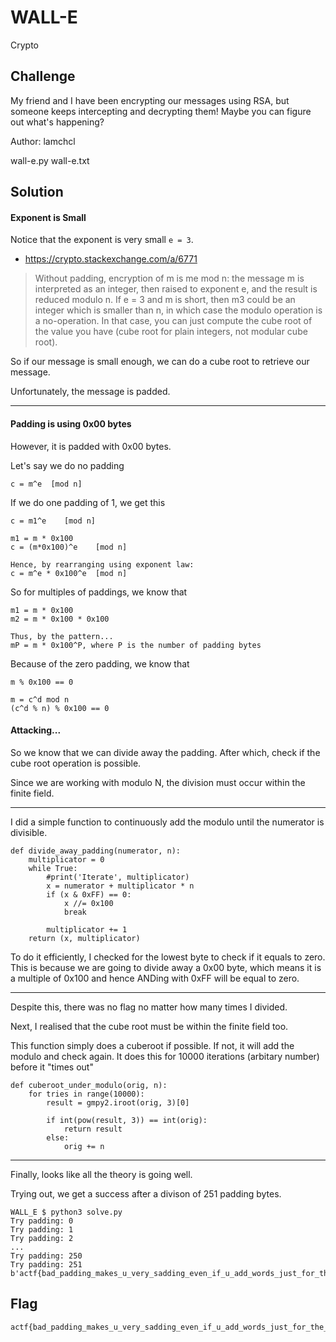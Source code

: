 # WALL-E
Crypto

## Challenge 

My friend and I have been encrypting our messages using RSA, but someone keeps intercepting and decrypting them! Maybe you can figure out what's happening?

Author: lamchcl

wall-e.py
wall-e.txt

## Solution

#### Exponent is Small

Notice that the exponent is very small `e = 3`.

- https://crypto.stackexchange.com/a/6771

> Without padding, encryption of m is me mod n: the message m is interpreted as an integer, then raised to exponent e, and the result is reduced modulo n. If e = 3 and m is short, then m3 could be an integer which is smaller than n, in which case the modulo operation is a no-operation. In that case, you can just compute the cube root of the value you have (cube root for plain integers, not modular cube root).

So if our message is small enough, we can do a cube root to retrieve our message. 

Unfortunately, the message is padded.

---

#### Padding is using 0x00 bytes

However, it is padded with 0x00 bytes.

Let's say we do no padding

	c = m^e  [mod n]

If we do one padding of 1, we get this

	c = m1^e    [mod n]

	m1 = m * 0x100
	c = (m*0x100)^e    [mod n]
	
	Hence, by rearranging using exponent law:
	c = m^e * 0x100^e  [mod n]

So for multiples of paddings, we know that

	m1 = m * 0x100
	m2 = m * 0x100 * 0x100

	Thus, by the pattern...
	mP = m * 0x100^P, where P is the number of padding bytes

Because of the zero padding, we know that

	m % 0x100 == 0

	m = c^d mod n
	(c^d % n) % 0x100 == 0

#### Attacking...

So we know that we can divide away the padding. After which, check if the cube root operation is possible.

Since we are working with modulo N, the division must occur within the finite field.

---

I did a simple function to continuously add the modulo until the numerator is divisible.

	def divide_away_padding(numerator, n):
	    multiplicator = 0
	    while True:
	        #print('Iterate', multiplicator)
	        x = numerator + multiplicator * n
	        if (x & 0xFF) == 0:
	            x //= 0x100
	            break

	        multiplicator += 1
	    return (x, multiplicator)

To do it efficiently, I checked for the lowest byte to check if it equals to zero. This is because we are going to divide away a 0x00 byte, which means it is a multiple of 0x100 and hence ANDing with 0xFF will be equal to zero.

---

Despite this, there was no flag no matter how many times I divided.

Next, I realised that the cube root must be within the finite field too. 

This function simply does a cuberoot if possible. If not, it will add the modulo and check again. It does this for 10000 iterations (arbitary number) before it "times out"

	def cuberoot_under_modulo(orig, n):
	    for tries in range(10000):
	        result = gmpy2.iroot(orig, 3)[0]

	        if int(pow(result, 3)) == int(orig):
	            return result
	        else:
	            orig += n

---

Finally, looks like all the theory is going well.

Trying out, we get a success after a divison of 251 padding bytes.

	WALL_E $ python3 solve.py 
	Try padding: 0
	Try padding: 1
	Try padding: 2
	...
	Try padding: 250
	Try padding: 251
	b'actf{bad_padding_makes_u_very_sadding_even_if_u_add_words_just_for_the_sake_of_adding}'


## Flag

	actf{bad_padding_makes_u_very_sadding_even_if_u_add_words_just_for_the_sake_of_adding}
